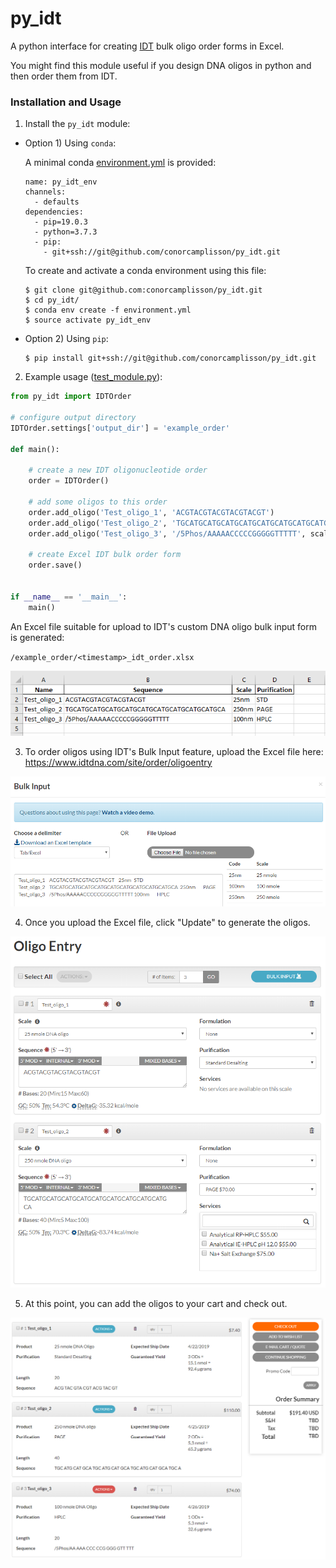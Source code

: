 # py_idt

A python interface for creating [IDT](https://www.idtdna.com/site/order/oligoentry) bulk oligo order forms in Excel.

You might find this module useful if you design DNA oligos in python and then order them from IDT.

### Installation and Usage

1. Install the `py_idt` module:

* Option 1) Using `conda`:

    A minimal conda [environment.yml](./environment.yml) is provided:

    ```
    name: py_idt_env
    channels:
      - defaults
    dependencies:
      - pip=19.0.3
      - python=3.7.3
      - pip:
        - git+ssh://git@github.com/conorcamplisson/py_idt.git
    ```

    To create and activate a conda environment using this file:

    ```
    $ git clone git@github.com:conorcamplisson/py_idt.git
    $ cd py_idt/
    $ conda env create -f environment.yml
    $ source activate py_idt_env
    ```

* Option 2) Using `pip`:

    ```
    $ pip install git+ssh://git@github.com/conorcamplisson/py_idt.git
    ```


2. Example usage ([test_module.py](./test_module.py)):

```python
from py_idt import IDTOrder

# configure output directory
IDTOrder.settings['output_dir'] = 'example_order'

def main():

    # create a new IDT oligonucleotide order
    order = IDTOrder()

    # add some oligos to this order
    order.add_oligo('Test_oligo_1', 'ACGTACGTACGTACGTACGT')
    order.add_oligo('Test_oligo_2', 'TGCATGCATGCATGCATGCATGCATGCATGCATGCATGCA', scale='250nm', purification='PAGE')
    order.add_oligo('Test_oligo_3', '/5Phos/AAAAACCCCCGGGGGTTTTT', scale='100nm', purification='HPLC')

    # create Excel IDT bulk order form
    order.save()


if __name__ == '__main__':
    main()
```

An Excel file suitable for upload to IDT's custom DNA oligo bulk input form is generated:

`/example_order/<timestamp>_idt_order.xlsx`

![Example IDT Order](./images/idt_example_order.PNG)[]()

3. To order oligos using IDT's Bulk Input feature, upload the Excel file here: https://www.idtdna.com/site/order/oligoentry

![IDT bulk input](./images/idt_bulk_input.PNG)[]()

4. Once you upload the Excel file, click "Update" to generate the oligos.

![IDT oligo input](./images/idt_oligo_input.PNG)[]()

5. At this point, you can add the oligos to your cart and check out.

![IDT checkout](./images/idt_checkout.PNG)[]()

